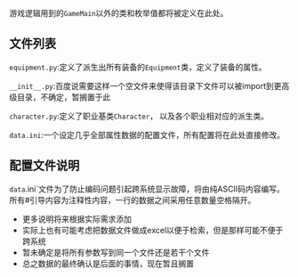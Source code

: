游戏逻辑用到的`GameMain`以外的类和枚举值都将被定义在此处。

## 文件列表

`equipment.py`:定义了派生出所有装备的`Equipment`类，定义了装备的属性。

`__init__.py`:百度说需要这样一个空文件来使得该目录下文件可以被import到更高级目录，不确定，暂搁置于此

`character.py`:定义了职业基类`Character`，  以及各个职业相对应的派生类。

`data.ini`:一个设定几乎全部属性数据的配置文件，所有配置将在此处直接修改。

## 配置文件说明

`data`.ini`文件为了防止编码问题引起跨系统显示故障，将由纯ASCII码内容编写。所有#引导内容为注释性内容，一行的数据之间采用任意数量空格隔开。

- 更多说明将来根据实际需求添加
- 实际上也有可能考虑把数据文件做成excel以便于检索，但是那样可能不便于跨系统
- 暂未确定是将所有参数写到同一个文件还是若干个文件
- 总之数据的最终确认是后面的事情，现在暂且搁置

